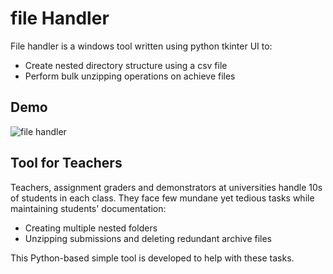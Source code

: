 # file Handler
File handler is a windows tool written using python tkinter UI to:
* Create nested directory structure using a csv file 
* Perform bulk unzipping operations on achieve files  

## Demo
![file handler](https://user-images.githubusercontent.com/32463890/117538213-117e2b00-affd-11eb-8dbc-75ab74aac9fb.gif)

## Tool for Teachers
Teachers, assignment graders and demonstrators at universities handle 10s of students in each class. They face few mundane yet tedious tasks while maintaining students' documentation:
* Creating multiple nested folders
* Unzipping submissions and deleting redundant archive files  

This Python-based simple tool is developed to help with these tasks. 
